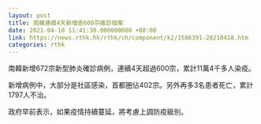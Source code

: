 ```yaml
---
layout: post
title: 南韓連續4天新增逾600宗確診個案
date: 2021-04-18 11:41:30.000000000 +08:00
link: https://news.rthk.hk/rthk/ch/component/k2/1586391-20210418.htm
categories: rthk
---
```


南韓新增672宗新型肺炎確診病例，連續4天超過600宗，累計11萬4千多人染疫。

新增病例中，大部分是社區感染，首都圈佔402宗。另外再多3名患者死亡，累計1797人不治。

政府早前表示，如果疫情持續蔓延，將考慮上調防疫級別。
